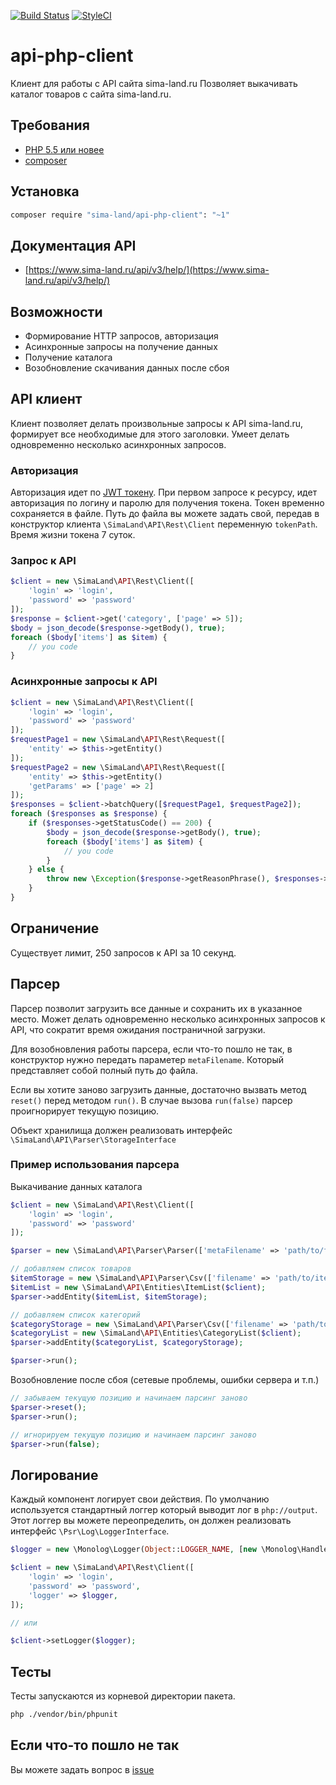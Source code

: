 [![Build Status](https://travis-ci.org/sima-land/api-php-client.svg?branch=master)](https://travis-ci.org/sima-land/api-php-client)
[![StyleCI](https://styleci.io/repos/65816741/shield)](https://styleci.io/repos/65816741)

# api-php-client

Клиент для работы с API сайта sima-land.ru Позволяет выкачивать каталог товаров с сайта sima-land.ru.

## Требования

* [PHP 5.5 или новее](http://www.php.net/)
* [composer](https://getcomposer.org/download/)

## Установка

```sh
composer require "sima-land/api-php-client": "~1"
```

## Документация API

* [https://www.sima-land.ru/api/v3/help/](https://www.sima-land.ru/api/v3/help/)

## Возможности
* Формирование HTTP запросов, авторизация
* Асинхронные запросы на получение данных
* Получение каталога
* Возобновление скачивания данных после сбоя

## API клиент

Клиент позволяет делать произвольные запросы к API sima-land.ru, формирует все необходимые для этого заголовки.
Умеет делать одновременно несколько асинхронных запросов.

### Авторизация

Авторизация идет по [JWT токену](https://tools.ietf.org/html/rfc7519).
При первом запросе к ресурсу, идет авторизация по логину и паролю для получения токена.
Токен временно сохраняется  в файле. Путь до файла вы можете задать свой, передав в конструктор клиента `\SimaLand\API\Rest\Client` переменную `tokenPath`.
Время жизни токена 7 суток.

### Запрос к API

```php
$client = new \SimaLand\API\Rest\Client([
    'login' => 'login',
    'password' => 'password'
]);
$response = $client->get('category', ['page' => 5]);
$body = json_decode($response->getBody(), true);
foreach ($body['items'] as $item) {
    // you code
}
```

### Асинхронные запросы к API

```php
$client = new \SimaLand\API\Rest\Client([
    'login' => 'login',
    'password' => 'password'
]);
$requestPage1 = new \SimaLand\API\Rest\Request([
    'entity' => $this->getEntity()
]);
$requestPage2 = new \SimaLand\API\Rest\Request([
    'entity' => $this->getEntity()
    'getParams' => ['page' => 2]
]);
$responses = $client->batchQuery([$requestPage1, $requestPage2]);
foreach ($responses as $response) {
    if ($responses->getStatusCode() == 200) {
        $body = json_decode($response->getBody(), true);
        foreach ($body['items'] as $item) {
            // you code
        }
    } else {
        throw new \Exception($response->getReasonPhrase(), $responses->getStatusCode());
    }
}
```

## Ограничение

Существует лимит, 250 запросов к API за 10 секунд.

## Парсер

Парсер позволит загрузить все данные и сохранить их в указанное место.
Может делать одновременно несколько асинхронных запросов к API, что сократит время ожидания постраничной загрузки.

Для возобновления работы парсера, если что-то пошло не так, в конструктор нужно передать параметер `metaFilename`. Который
представляет собой полный путь до файла.

Если вы хотите заново загрузить данные, достаточно вызвать метод `reset()` перед методом `run()`.
В случае вызова `run(false)` парсер проигнорирует текущую позицию.

Объект хранилища должен реализовать интерфейс `\SimaLand\API\Parser\StorageInterface`

### Пример использования парсера

Выкачивание данных каталога

```php
$client = new \SimaLand\API\Rest\Client([
    'login' => 'login',
    'password' => 'password'
]);

$parser = new \SimaLand\API\Parser\Parser(['metaFilename' => 'path/to/file']);

// добавляем список товаров
$itemStorage = new \SimaLand\API\Parser\Csv(['filename' => 'path/to/item.csv']);
$itemList = new \SimaLand\API\Entities\ItemList($client);
$parser->addEntity($itemList, $itemStorage);

// добавляем список категорий
$categoryStorage = new \SimaLand\API\Parser\Csv(['filename' => 'path/to/category.csv']);
$categoryList = new \SimaLand\API\Entities\CategoryList($client);
$parser->addEntity($categoryList, $categoryStorage);

$parser->run();
```

Возобновление после сбоя (сетевые проблемы, ошибки сервера и т.п.)

```php
// забываем текущую позицию и начинаем парсинг заново
$parser->reset();
$parser->run();

// игнорируем текущую позицию и начинаем парсинг заново
$parser->run(false);
```

## Логирование

Каждый компонент логирует свои действия.
По умолчанию используется стандартный логгер который выводит лог в `php://output`.
Этот логгер вы можете переопределить, он должен реализовать интерфейс `\Psr\Log\LoggerInterface`.

```php
$logger = new \Monolog\Logger(Object::LOGGER_NAME, [new \Monolog\Handler\NullHandler()]);

$client = new \SimaLand\API\Rest\Client([
    'login' => 'login',
    'password' => 'password',
    'logger' => $logger,
]);

// или

$client->setLogger($logger);
```

## Тесты

Тесты запускаются из корневой директории пакета.

```sh
php ./vendor/bin/phpunit
```

## Если что-то пошло не так
Вы можете задать вопрос в [issue](https://github.com/sima-land/api-php-client/issues)

